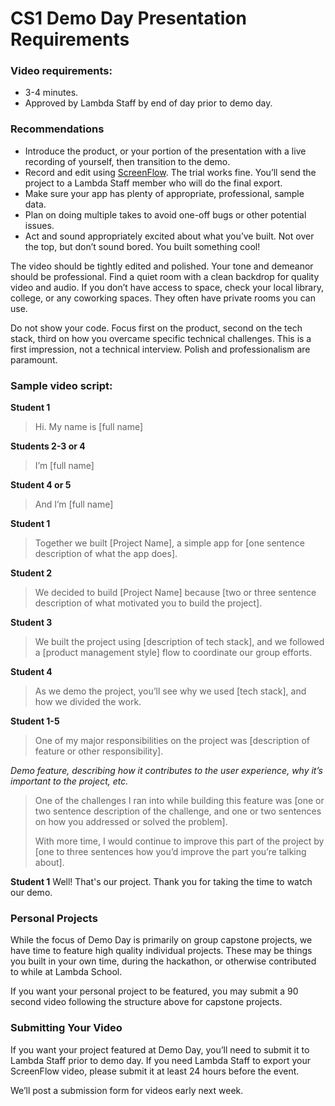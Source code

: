 # CS1 Demo Day Presentation Requirements
### Video requirements:
* 3-4 minutes.
* Approved by Lambda Staff by end of day prior to demo day.

### Recommendations
* Introduce the product, or your portion of the presentation with a live recording of yourself, then transition to the demo.
* Record and edit using  [ScreenFlow](https://www.telestream.net/screenflow/). The trial works fine. You’ll send the project to a Lambda Staff member who will do the final export.
* Make sure your app has plenty of appropriate, professional, sample data.
* Plan on doing multiple takes to avoid one-off bugs or other potential issues.
* Act and sound appropriately excited about what you’ve built. Not over the top, but don’t sound bored. You built something cool!

The video should be tightly edited and polished. Your tone and demeanor should be professional. Find a quiet room with a clean backdrop for quality video and audio. If you don’t have access to space, check your local library, college, or any coworking spaces. They often have private rooms you can use.

Do not show your code. Focus first on the product, second on the tech stack, third on how you overcame specific technical challenges. This is a first impression, not a technical interview. Polish and professionalism are paramount. 

### Sample video script:

**Student 1**
> Hi. My name is [full name]

**Students 2-3 or 4**
> I’m [full name]

**Student 4 or 5**
> And I’m [full name]

**Student 1**
> Together we built [Project Name], a simple app for [one sentence description of what the app does].

**Student 2**
> We decided to build [Project Name] because [two or three sentence description of what motivated you to build the project].

**Student 3**
> We built the project using [description of tech stack], and we followed a [product management style] flow to coordinate our group efforts.

**Student 4**
> As we demo the project, you’ll see why we used [tech stack], and how we divided the work.

**Student 1-5**
> One of my major responsibilities on the project was [description of feature or other responsibility]. 

_Demo feature, describing how it contributes to the user experience, why it’s important to the project, etc._

> One of the challenges I ran into while building this feature was [one or two sentence description of the challenge, and one or two sentences on how you addressed or solved the problem].
> 
> With more time, I would continue to improve this part of the project by [one to three sentences how you’d improve the part you’re talking about].

**Student 1**
Well! That's our project. Thank you for taking the time to watch our demo.

### Personal Projects
While the focus of Demo Day is primarily on group capstone projects, we have time to feature high quality individual projects. These may be things you built in your own time, during the hackathon, or otherwise contributed to while at Lambda School.

If you want your personal project to be featured, you may submit a 90 second video following the structure above for capstone projects.

### Submitting Your Video
If you want your project featured at Demo Day, you’ll need to submit it to Lambda Staff prior to demo day. If you need Lambda Staff to export your ScreenFlow video, please submit it at least 24 hours before the event.

We’ll post a submission form for videos early next week.
